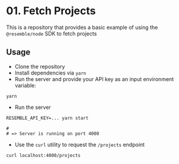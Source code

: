 # 01. Fetch Projects

This is a repository that provides a basic example of using the `@resemble/node` SDK to fetch projects

## Usage
- Clone the repository
- Install dependencies via `yarn`
- Run the server and provide your API key as an input environment variable:
```
yarn 
```
- Run the server 
```
RESEMBLE_API_KEY=... yarn start

# 
# => Server is running on port 4000
```
- Use the `curl` utility to request the `/projects` endpoint 

```
curl localhost:4000/projects


```

